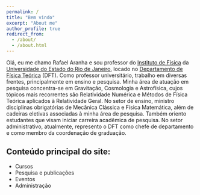 ```yaml
---
permalink: /
title: "Bem vindo"
excerpt: "About me"
author_profile: true
redirect_from: 
  - /about/
  - /about.html
---
```


Olá, eu me chamo Rafael Aranha e sou professor do [Instituto de Física](https://www.fis.uerj.br/) da [Universidade do Estado do Rio de Janeiro](https://www.uerj.br/), locado no [Departamento de Física Teórica](https://www.fis.uerj.br/index.php/departamento-de-fisica-teorica/) (DFT). Como professor universitário, trabalho em diversas frentes, principalmente em ensino e pesquisa. Minha área de atuação em pesquisa concentra-se em Gravitação, Cosmologia e Astrofísica, cujos tópicos mais recorrentes são Relatividade Numérica e Métodos de Física Teórica aplicados à Relatividade Geral. No setor de ensino, ministro disciplinas obrigatórias de Mecânica Clássica e Física Matemática, além de cadeiras eletivas associadas à minha área de pesquisa. Também oriento estudantes que visam iniciar carreira acadêmica de pesquisa. No setor administrativo, atualmente, represento o DFT como chefe de departamento e como membro da coordenação de graduação.

## Conteúdo principal do site:

* Cursos
* Pesquisa e publicações
* Eventos
* Administração
